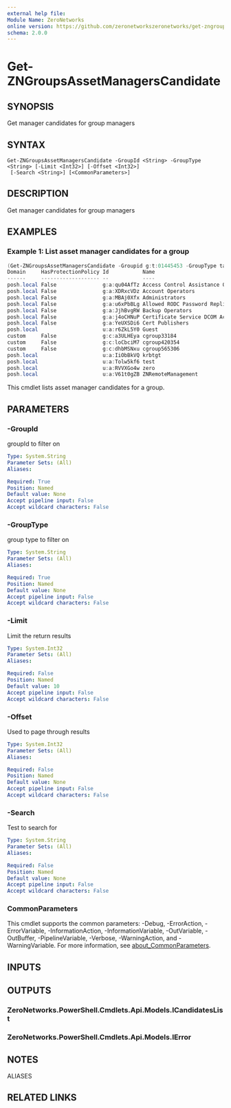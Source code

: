 ```yaml
---
external help file:
Module Name: ZeroNetworks
online version: https://github.com/zeronetworkszeronetworks/get-zngroupsassetmanagerscandidate
schema: 2.0.0
---
```


# Get-ZNGroupsAssetManagersCandidate

## SYNOPSIS
Get manager candidates for group managers

## SYNTAX

```
Get-ZNGroupsAssetManagersCandidate -GroupId <String> -GroupType <String> [-Limit <Int32>] [-Offset <Int32>]
 [-Search <String>] [<CommonParameters>]
```

## DESCRIPTION
Get manager candidates for group managers

## EXAMPLES

### Example 1: List asset manager candidates for a group
```powershell
(Get-ZNGroupsAssetManagersCandidate -Groupid g:t:01445453 -GroupType tag).Items
Domain     HasProtectionPolicy Id           Name
------     ------------------- --           ----
posh.local False               g:a:qu04AfTz Access Control Assistance Operators
posh.local False               g:a:XDRxcVDz Account Operators
posh.local False               g:a:MBAj0Xfx Administrators
posh.local False               g:a:u6xPbBLg Allowed RODC Password Replication Group
posh.local False               g:a:JjhBvgRW Backup Operators
posh.local False               g:a:j4oCHNuP Certificate Service DCOM Access
posh.local False               g:a:YeUXSDi6 Cert Publishers
posh.local                     u:a:r6ZkL5Y0 Guest
custom     False               g:c:a3ULHEya cgroup33184
custom     False               g:c:loCbciM7 cgroup420354
custom     False               g:c:dhbMSNxu cgroup565306
posh.local                     u:a:IiObBkVQ krbtgt
posh.local                     u:a:Tolw5kf6 test
posh.local                     u:a:RVVXGo4w zero
posh.local                     u:a:V61t0gZB ZNRemoteManagement
```

This cmdlet lists asset manager candidates for a group.

## PARAMETERS

### -GroupId
groupId to filter on

```yaml
Type: System.String
Parameter Sets: (All)
Aliases:

Required: True
Position: Named
Default value: None
Accept pipeline input: False
Accept wildcard characters: False
```

### -GroupType
group type to filter on

```yaml
Type: System.String
Parameter Sets: (All)
Aliases:

Required: True
Position: Named
Default value: None
Accept pipeline input: False
Accept wildcard characters: False
```

### -Limit
Limit the return results

```yaml
Type: System.Int32
Parameter Sets: (All)
Aliases:

Required: False
Position: Named
Default value: 10
Accept pipeline input: False
Accept wildcard characters: False
```

### -Offset
Used to page through results

```yaml
Type: System.Int32
Parameter Sets: (All)
Aliases:

Required: False
Position: Named
Default value: None
Accept pipeline input: False
Accept wildcard characters: False
```

### -Search
Test to search for

```yaml
Type: System.String
Parameter Sets: (All)
Aliases:

Required: False
Position: Named
Default value: None
Accept pipeline input: False
Accept wildcard characters: False
```

### CommonParameters
This cmdlet supports the common parameters: -Debug, -ErrorAction, -ErrorVariable, -InformationAction, -InformationVariable, -OutVariable, -OutBuffer, -PipelineVariable, -Verbose, -WarningAction, and -WarningVariable. For more information, see [about_CommonParameters](http://go.microsoft.com/fwlink/?LinkID=113216).

## INPUTS

## OUTPUTS

### ZeroNetworks.PowerShell.Cmdlets.Api.Models.ICandidatesList

### ZeroNetworks.PowerShell.Cmdlets.Api.Models.IError

## NOTES

ALIASES

## RELATED LINKS

